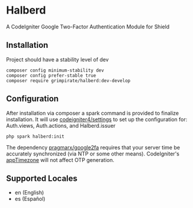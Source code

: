 # Halberd
A CodeIgniter Google Two-Factor Authentication Module for Shield
## Installation
Project should have a stability level of dev
```
composer config minimum-stability dev
composer config prefer-stable true
composer require grimpirate/halberd:dev-develop
```
## Configuration
After installation via composer a spark command is provided to finalize installation. It will use [codeigniter4/settings](https://github.com/codeigniter4/settings) to set up the configuration for: Auth.views, Auth.actions, and Halberd.issuer
```
php spark halberd:init
```
The dependency [pragmarx/google2fa](https://github.com/antonioribeiro/google2fa?tab=readme-ov-file#server-time) requires that your server time be accurately synchronized (via NTP or some other means). CodeIgniter's [appTimezone](https://github.com/codeigniter4/CodeIgniter4/blob/655bd1de0c460b0e1353d2ead8ecff956ac08ccc/app/Config/App.php#L136) will not affect OTP generation.
## Supported Locales
* en (English)
* es (Español)